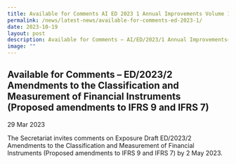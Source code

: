 ```yaml
---
title: Available for Comments AI ED 2023 1 Annual Improvements Volume 11
permalink: /news/latest-news/available-for-comments-ed-2023-1/
date: 2023-10-19
layout: post
description: Available for Comments – AI/ED/2023/1 Annual Improvements—Volume 11
image: ""
---
```

Available for Comments – ED/2023/2 Amendments to the Classification and Measurement of Financial Instruments (Proposed amendments to IFRS 9 and IFRS 7)
--------------------------------


29 Mar 2023

The Secretariat invites comments on Exposure Draft ED/2023/2 Amendments to the Classification and Measurement of Financial Instruments (Proposed amendments to IFRS 9 and IFRS 7) by 2 May 2023.